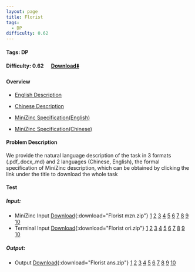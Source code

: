 ```yaml
---
layout: page
title: Florist
tags:
  - DP
difficulty: 0.62
---
```


#### Tags: DP
#### Difficulty: 0.62 &nbsp;&nbsp;&nbsp;&nbsp; [Download⬇️](../../dataset/Florist.zip)
#### Overview
- [English Description](../../dataset/Florist/task_e.pdf)
- [Chinese Description](../../dataset/Florist/task_c.pdf)
- [MiniZinc Specification(English)](../../dataset/Florist/task_e_mzn.txt)

- [MiniZinc Specification(Chinese)](../../dataset/Florist/task_c_mzn.txt)

#### Problem Description
We provide the natural language description of the task in 3 formats (.pdf,.docx,.md) and 2 languages (Chinese, English), the formal specification of MiniZinc description, which can be obtained by clicking the link under the title to download the whole task
#### Test
##### Input:
- MiniZinc Input [Download](../../dataset/Florist/tests/mzn_form.zip){:download="Florist mzn.zip"} [1](../../dataset/Florist/tests/mzn_form/1_dzn.txt) [2](../../dataset/Florist/tests/mzn_form/2_dzn.txt) [3](../../dataset/Florist/tests/mzn_form/3_dzn.txt) [4](../../dataset/Florist/tests/mzn_form/4_dzn.txt) [5](../../dataset/Florist/tests/mzn_form/5_dzn.txt) [6](../../dataset/Florist/tests/mzn_form/6_dzn.txt) [7](../../dataset/Florist/tests/mzn_form/7_dzn.txt) [8](../../dataset/Florist/tests/mzn_form/8_dzn.txt) [9](../../dataset/Florist/tests/mzn_form/9_dzn.txt) [10](../../dataset/Florist/tests/mzn_form/10_dzn.txt) 
- Terminal Input [Download](../../dataset/Florist/tests/origin_form.zip){:download="Florist ori.zip"} [1](../../dataset/Florist/tests/origin_form/1.in) [2](../../dataset/Florist/tests/origin_form/2.in) [3](../../dataset/Florist/tests/origin_form/3.in) [4](../../dataset/Florist/tests/origin_form/4.in) [5](../../dataset/Florist/tests/origin_form/5.in) [6](../../dataset/Florist/tests/origin_form/6.in) [7](../../dataset/Florist/tests/origin_form/7.in) [8](../../dataset/Florist/tests/origin_form/8.in) [9](../../dataset/Florist/tests/origin_form/9.in) [10](../../dataset/Florist/tests/origin_form/10.in) 

##### Output:
- Output [Download](../../dataset/Florist/tests/ans.zip){:download="Florist ans.zip"} [1](../../dataset/Florist/tests/ans/1_out.txt) [2](../../dataset/Florist/tests/ans/2_out.txt) [3](../../dataset/Florist/tests/ans/3_out.txt) [4](../../dataset/Florist/tests/ans/4_out.txt) [5](../../dataset/Florist/tests/ans/5_out.txt) [6](../../dataset/Florist/tests/ans/6_out.txt) [7](../../dataset/Florist/tests/ans/7_out.txt) [8](../../dataset/Florist/tests/ans/8_out.txt) [9](../../dataset/Florist/tests/ans/9_out.txt) [10](../../dataset/Florist/tests/ans/10_out.txt) 

